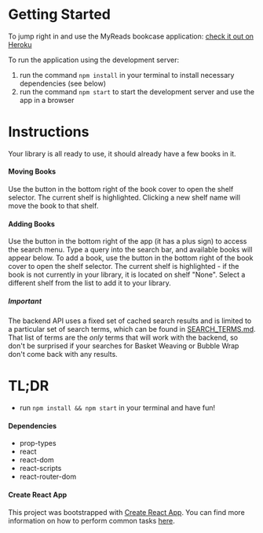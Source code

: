 # Getting Started

To jump right in and use the MyReads bookcase application:
[check it out on Heroku](https://gentle-meadow-47878.herokuapp.com/)

To run the application using the development server:

1. run the command `npm install` in your terminal to install necessary dependencies (see below)
2. run the command `npm start` to start the development server and use the app in a browser

# Instructions

Your library is all ready to use, it should already have a few books in it.

#### Moving Books

Use the button in the bottom right of the book cover to open the shelf selector. The current shelf is highlighted. Clicking a new shelf name will move the book to that shelf.

#### Adding Books

Use the button in the bottom right of the app (it has a plus sign) to access the search menu. Type a query into the search bar, and available books will appear below. To add a book, use the button in the bottom right of the book cover to open the shelf selector. The current shelf is highlighted - if the book is not currently in your library, it is located on shelf "None". Select a different shelf from the list to add it to your library.

##### Important

The backend API uses a fixed set of cached search results and is limited to a particular set of search terms, which can be found in [SEARCH_TERMS.md](SEARCH_TERMS.md). That list of terms are the _only_ terms that will work with the backend, so don't be surprised if your searches for Basket Weaving or Bubble Wrap don't come back with any results.

# TL;DR

- run `npm install && npm start` in your terminal and have fun!

#### Dependencies

- prop-types
- react
- react-dom
- react-scripts
- react-router-dom

#### Create React App

This project was bootstrapped with [Create React App](https://github.com/facebookincubator/create-react-app). You can find more information on how to perform common tasks [here](https://github.com/facebookincubator/create-react-app/blob/master/packages/react-scripts/template/README.md).
